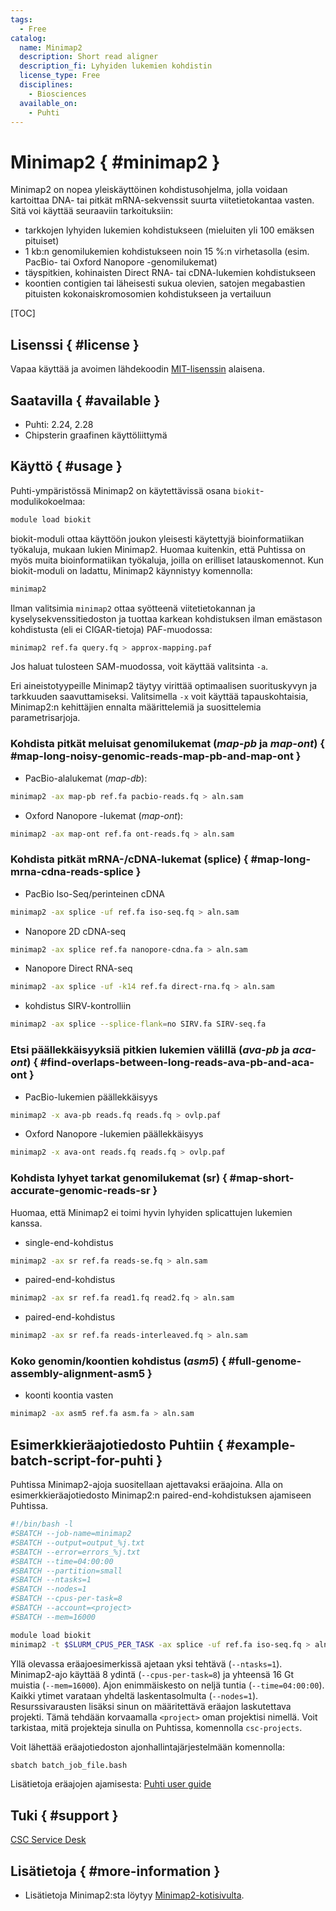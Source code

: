 ```yaml
---
tags:
  - Free
catalog:
  name: Minimap2
  description: Short read aligner
  description_fi: Lyhyiden lukemien kohdistin
  license_type: Free
  disciplines:
    - Biosciences
  available_on:
    - Puhti
---
```


# Minimap2 { #minimap2 }

Minimap2 on nopea yleiskäyttöinen kohdistusohjelma, jolla voidaan kartoittaa DNA- tai pitkät mRNA-sekvenssit suurta viitetietokantaa vasten.
Sitä voi käyttää seuraaviin tarkoituksiin:

* tarkkojen lyhyiden lukemien kohdistukseen (mieluiten yli 100 emäksen pituiset)
* 1 kb:n genomilukemien kohdistukseen noin 15 %:n virhetasolla (esim. PacBio- tai Oxford Nanopore -genomilukemat)
* täyspitkien, kohinaisten Direct RNA- tai cDNA-lukemien kohdistukseen
* koontien contigien tai läheisesti sukua olevien, satojen megabastien pituisten kokonaiskromosomien kohdistukseen ja vertailuun

[TOC]

## Lisenssi { #license }

Vapaa käyttää ja avoimen lähdekoodin [MIT-lisenssin](https://raw.githubusercontent.com/lh3/minimap2/master/LICENSE.txt) alaisena.

## Saatavilla { #available }

* Puhti: 2.24, 2.28
* Chipsterin graafinen käyttöliittymä

## Käyttö { #usage }

Puhti-ympäristössä Minimap2 on käytettävissä osana `biokit`-modulikokoelmaa:

```bash
module load biokit
```

biokit-moduli ottaa käyttöön joukon yleisesti käytettyjä bioinformatiikan työkaluja, mukaan lukien Minimap2. Huomaa kuitenkin, että Puhtissa on myös muita bioinformatiikan työkaluja, joilla on erilliset latauskomennot.
Kun biokit-moduli on ladattu, Minimap2 käynnistyy komennolla:

```bash
minimap2
```

Ilman valitsimia `minimap2` ottaa syötteenä viitetietokannan ja kyselysekvenssitiedoston ja tuottaa karkean kohdistuksen ilman emästason kohdistusta (eli ei CIGAR-tietoja) PAF-muodossa:

```bash
minimap2 ref.fa query.fq > approx-mapping.paf
```

Jos haluat tulosteen SAM-muodossa, voit käyttää valitsinta `-a`.

Eri aineistotyypeille Minimap2 täytyy virittää optimaalisen suorituskyvyn ja tarkkuuden saavuttamiseksi.
Valitsimella `-x` voit käyttää tapauskohtaisia, Minimap2:n kehittäjien ennalta määrittelemiä ja suosittelemia parametrisarjoja.
 
### Kohdista pitkät meluisat genomilukemat (_map-pb_ ja _map-ont_) { #map-long-noisy-genomic-reads-map-pb-and-map-ont }

* PacBio-alalukemat (_map-db_):

```bash
minimap2 -ax map-pb ref.fa pacbio-reads.fq > aln.sam
```

* Oxford Nanopore -lukemat (_map-ont_):

```bash
minimap2 -ax map-ont ref.fa ont-reads.fq > aln.sam 
```

### Kohdista pitkät mRNA-/cDNA-lukemat (splice) { #map-long-mrna-cdna-reads-splice }

* PacBio Iso-Seq/perinteinen cDNA

```bash
minimap2 -ax splice -uf ref.fa iso-seq.fq > aln.sam
``` 

* Nanopore 2D cDNA-seq

```bash
minimap2 -ax splice ref.fa nanopore-cdna.fa > aln.sam
```

* Nanopore Direct RNA-seq

```bash
minimap2 -ax splice -uf -k14 ref.fa direct-rna.fq > aln.sam
```
 
* kohdistus SIRV-kontrolliin

```bash
minimap2 -ax splice --splice-flank=no SIRV.fa SIRV-seq.fa
```

### Etsi päällekkäisyyksiä pitkien lukemien välillä (_ava-pb_ ja _aca-ont_) { #find-overlaps-between-long-reads-ava-pb-and-aca-ont }

* PacBio-lukemien päällekkäisyys

```bash
minimap2 -x ava-pb reads.fq reads.fq > ovlp.paf
```

* Oxford Nanopore -lukemien päällekkäisyys

```bash
minimap2 -x ava-ont reads.fq reads.fq > ovlp.paf
```

### Kohdista lyhyet tarkat genomilukemat (sr) { #map-short-accurate-genomic-reads-sr }

Huomaa, että Minimap2 ei toimi hyvin lyhyiden splicattujen lukemien kanssa.

* single-end-kohdistus

```bash
minimap2 -ax sr ref.fa reads-se.fq > aln.sam
```

* paired-end-kohdistus

```bash
minimap2 -ax sr ref.fa read1.fq read2.fq > aln.sam
```

* paired-end-kohdistus

```bash
minimap2 -ax sr ref.fa reads-interleaved.fq > aln.sam 
```

### Koko genomin/koontien kohdistus (_asm5_) { #full-genome-assembly-alignment-asm5 }

* koonti koontia vasten

```bash
minimap2 -ax asm5 ref.fa asm.fa > aln.sam
```

## Esimerkkieräajotiedosto Puhtiin { #example-batch-script-for-puhti }

Puhtissa Minimap2-ajoja suositellaan ajettavaksi eräajoina. Alla on esimerkkieräajotiedosto
Minimap2:n paired-end-kohdistuksen ajamiseen Puhtissa.

```bash
#!/bin/bash -l
#SBATCH --job-name=minimap2
#SBATCH --output=output_%j.txt
#SBATCH --error=errors_%j.txt
#SBATCH --time=04:00:00
#SBATCH --partition=small
#SBATCH --ntasks=1
#SBATCH --nodes=1
#SBATCH --cpus-per-task=8
#SBATCH --account=<project>
#SBATCH --mem=16000

module load biokit
minimap2 -t $SLURM_CPUS_PER_TASK -ax splice -uf ref.fa iso-seq.fq > aln.sam
```

Yllä olevassa eräajoesimerkissä ajetaan yksi tehtävä (`--ntasks=1`). Minimap2-ajo
käyttää 8 ydintä (`--cpus-per-task=8`) ja yhteensä 16 Gt muistia (`--mem=16000`).
Ajon enimmäiskesto on neljä tuntia (`--time=04:00:00`). Kaikki ytimet
varataan yhdeltä laskentasolmulta (`--nodes=1`). Resurssivarausten lisäksi
sinun on määritettävä eräajon laskutettava projekti. Tämä tehdään korvaamalla
`<project>` oman projektisi nimellä. Voit tarkistaa, mitä projekteja sinulla on Puhtissa,
komennolla `csc-projects`.

Voit lähettää eräajotiedoston ajonhallintajärjestelmään komennolla:

```bash
sbatch batch_job_file.bash
```

Lisätietoja eräajojen ajamisesta: [Puhti user guide](../computing/running/getting-started.md)

## Tuki { #support }

[CSC Service Desk](../support/contact.md)

## Lisätietoja { #more-information }

* Lisätietoja Minimap2:sta löytyy [Minimap2-kotisivulta](https://lh3.github.io/minimap2/).